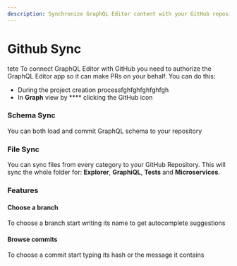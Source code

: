 ```yaml
---
description: Synchronize GraphQL Editor content with your GitHub repository
---
```


# Github Sync
tete
To connect GraphQL Editor with GitHub you need to authorize the GraphQL Editor app so it can make PRs on your behalf. You can do this:

* During the project creation processfghfghfghfghfgh
* In **Graph** view by **** clicking the GitHub icon

### Schema Sync

You can both load and commit GraphQL schema to your repository

### File Sync

You can sync files from every category to your GitHub Repository. This will sync the whole folder for: **Explorer**, **GraphiQL**, **Tests** and **Microservices**.

### **Features**

#### Choose a branch

To choose a branch start writing its name to get autocomplete suggestions

#### **Browse commits**

To choose a commit start typing its hash or the message it contains
